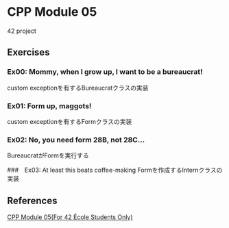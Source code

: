 # CPP Module 05
42 project

## Exercises
### Ex00: Mommy, when I grow up, I want to be a bureaucrat!
custom exceptionを有するBureaucratクラスの実装

### Ex01: Form up, maggots!
custom exceptionを有するFormクラスの実装

### Ex02: No, you need form 28B, not 28C...
BureaucratがFormを実行する

###　Ex03: At least this beats coffee-making
Formを作成するInternクラスの実装

## References
[CPP Module 05(For 42 École Students Only)](https://projects.intra.42.fr/projects/cpp-module-05)